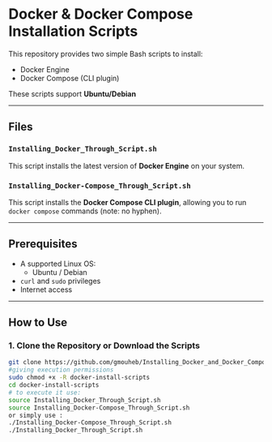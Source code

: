#  Docker & Docker Compose Installation Scripts

This repository provides two simple Bash scripts to install:

-  Docker Engine  
-  Docker Compose (CLI plugin)

These scripts support **Ubuntu/Debian**

---

##  Files

### `Installing_Docker_Through_Script.sh`

This script installs the latest version of **Docker Engine** on your system.

### `Installing_Docker-Compose_Through_Script.sh`

This script installs the **Docker Compose CLI plugin**, allowing you to run `docker compose` commands (note: no hyphen).

---

##  Prerequisites

- A supported Linux OS:
  - Ubuntu / Debian
- `curl` and `sudo` privileges
- Internet access

---

##  How to Use

### 1. Clone the Repository or Download the Scripts

```bash
git clone https://github.com/gmouheb/Installing_Docker_and_Docker_Compose_Through_Script.git
#giving execution permissions
sudo chmod +x -R docker-install-scripts
cd docker-install-scripts
# to execute it use:
source Installing_Docker_Through_Script.sh
source Installing_Docker-Compose_Through_Script.sh
or simply use :
./Installing_Docker-Compose_Through_Script.sh
./Installing_Docker_Through_Script.sh

